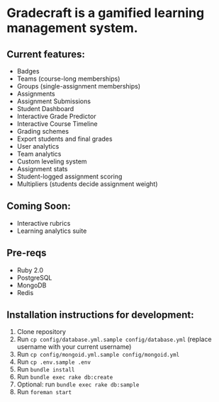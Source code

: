 # Gradecraft is a gamified learning management system.


## Current features:
* Badges
* Teams (course-long memberships)
* Groups (single-assignment memberships)
* Assignments
* Assignment Submissions
* Student Dashboard
* Interactive Grade Predictor
* Interactive Course Timeline
* Grading schemes
* Export students and final grades
* User analytics
* Team analytics
* Custom leveling system
* Assignment stats
* Student-logged assignment scoring
* Multipliers (students decide assignment weight)

## Coming Soon:
* Interactive rubrics
* Learning analytics suite

## Pre-reqs
* Ruby 2.0
* PostgreSQL
* MongoDB
* Redis
 
## Installation instructions for development:
1. Clone repository
1. Run `cp config/database.yml.sample config/database.yml` (replace username with your current username)
1. Run `cp config/mongoid.yml.sample config/mongoid.yml`
1. Run `cp .env.sample .env`
1. Run `bundle install`
1. Run `bundle exec rake db:create`
1. Optional: run `bundle exec rake db:sample`
1. Run `foreman start`